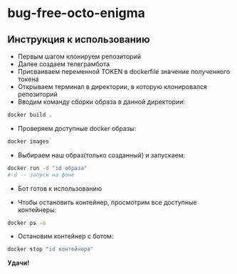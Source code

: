 # bug-free-octo-enigma

## Инструкция к использованию
- Первым шагом клонируем репозиторий
- Далее создаем телеграмбота
- Присваиваем переменной TOKEN в dockerfile значение полученного токена
- Открываем терминал в директории, в которую клонировался репозиторий
- Вводим команду сборки образа в данной директории:
```bash
docker build .
```
- Проверяем доступные docker образы:
```bash
docker images
```
- Выбираем наш образ(только созданный) и запускаем:
```bash
docker run -d "id образа"
#-d -- запуск на фоне
```
- Бот готов к использованию

- Чтобы остановить контейнер, просмотрим все доступные контейнеры:
```bash
docker ps -a
```
- Остановим контейнер с ботом:
```bash
docker stop "id контейнера"
```

**Удачи!**
